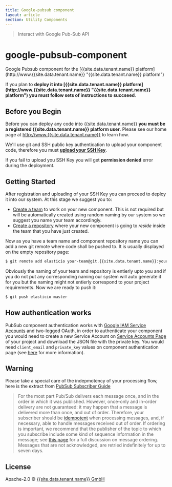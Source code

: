 ```yaml
---
title: Google-pubsub component
layout: article
section: Utility Components
---
```


> Interact with Google Pub-Sub API

# google-pubsub-component
Google Pubsub component for the [{{site.data.tenant.name}} platform](http://www.{{site.data.tenant.name}} &#34;{{site.data.tenant.name}} platform&#34;)

If you plan to **deploy it into [{{site.data.tenant.name}} platform](http://www.{{site.data.tenant.name}} &#34;{{site.data.tenant.name}} platform&#34;) you must follow sets of instructions to succseed**.

## Before you Begin

Before you can deploy any code into {{site.data.tenant.name}} **you must be a registered {{site.data.tenant.name}} platform user**. Please see our home page at [http://www.{{site.data.tenant.name}}](http://www.{{site.data.tenant.name}}) to learn how.

We&#39;ll use git and SSH public key authentication to upload your component code, therefore you must **[upload your SSH Key](http://docs.{{site.data.tenant.name}}/docs/ssh-key)**.

If you fail to upload you SSH Key you will get **permission denied** error during the deployment.

## Getting Started

After registration and uploading of your SSH Key you can proceed to deploy it into our system. At this stage we suggest you to:
* [Create a team](http://docs.{{site.data.tenant.name}}/docs/teams) to work on your new component. This is not required but will be automatically created using random naming by our system so we suggest you name your team accordingly.
* [Create a repository](http://docs.{{site.data.tenant.name}}/docs/component-repositories) where your new component is going to *reside* inside the team that you have just created.

Now as you have a team name and component repository name you can add a new git remote where code shall be pushed to. It is usually displayed on the empty repository page:

```bash
$ git remote add elasticio your-team@git.{{site.data.tenant.name}}:your-repository.git
```

Obviously the naming of your team and repository is entierly upto you and if you do not put any corresponding naming our system will auto generate it for you but the naming might not entierly correspond to your project requirements.
Now we are ready to push it:

```bash
$ git push elasticio master
```

## How authentication works

PubSub component authentication works with
[Google IAM Service Accounts](https://developers.google.com/identity/protocols/OAuth2ServiceAccount)
and two-legged OAuth, in order to authenticate your component you would
need to create a new Service Account on [Service Accounts Page](https://console.developers.google.com/permissions/serviceaccounts)
 of your project and download the JSON file with the private key.
 You would need ``client_email`` and ``private_key`` values
 on component authentication page (see [here](https://github.com/google/google-api-nodejs-client#using-jwt-service-tokens)
 for more information).

## Warning

Please take a special care of the indepmotency of your processing flow, here is the extract from [PubSub Subscriber Guide](https://cloud.google.com/pubsub/docs/subscriber)

> For the most part Pub/Sub delivers each message once, and in the order in which it was published. However, once-only and in-order delivery are not guaranteed: it may happen that a message is delivered more than once, and out of order. Therefore, your subscriber should be [idempotent](http://en.wikipedia.org/wiki/Idempotence#Computer_science_meaning) when processing messages, and, if necessary, able to handle messages received out of order. If ordering is important, we recommend that the publisher of the topic to which you subscribe include some kind of sequence information in the message; see [this page](https://cloud.google.com/pubsub/ordering) for a full discussion on message ordering. Messages that are not acknowledged, are retried indefinitely for up to seven days.

## License

Apache-2.0 © [{{site.data.tenant.name}} GmbH](http://{{site.data.tenant.name}})


[npm-image]: https://badge.fury.io/js/google-pubsub.svg
[npm-url]: https://npmjs.org/package/google-pubsub
[travis-image]: https://travis-ci.org/elasticio/google-pubsub.svg?branch=master
[travis-url]: https://travis-ci.org/elasticio/google-pubsub
[daviddm-image]: https://david-dm.org/elasticio/google-pubsub.svg?theme=shields.io
[daviddm-url]: https://david-dm.org/elasticio/google-pubsub
